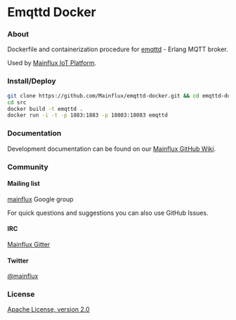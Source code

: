 # Emqttd Docker

### About
Dockerfile and containerization procedure for [emqttd](http://emqtt.io/) - Erlang MQTT broker.

Used by [Mainflux IoT Platform](https://github.com/Mainflux/mainflux).

### Install/Deploy
```bash
git clone https://github.com/Mainflux/emqttd-docker.git && cd emqttd-docker
cd src
docker build -t emqttd .
docker run -i -t -p 1883:1883 -p 18083:18083 emqttd
```

### Documentation
Development documentation can be found on our [Mainflux GitHub Wiki](https://github.com/Mainflux/mainflux/wiki).

### Community
#### Mailing list
[mainflux](https://groups.google.com/forum/#!forum/mainflux) Google group

For quick questions and suggestions you can also use GitHub Issues.

#### IRC
[Mainflux Gitter](https://gitter.im/Mainflux/mainflux?utm_source=badge&utm_medium=badge&utm_campaign=pr-badge&utm_content=badge)

#### Twitter
[@mainflux](https://twitter.com/mainflux)

### License
[Apache License, version 2.0](LICENSE)

